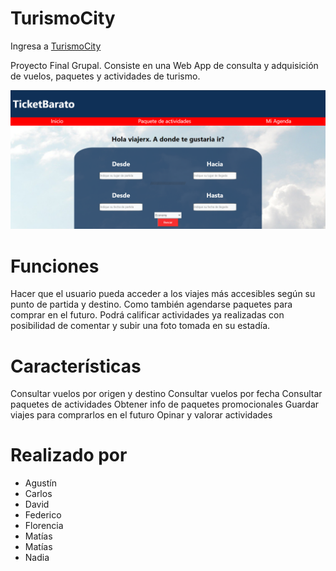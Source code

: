 # TurismoCity

Ingresa a
<a href="lowhenry-psi.vercel.app">TurismoCity
</a>

Proyecto Final Grupal. Consiste en una Web App de consulta y adquisición de vuelos, paquetes y actividades de turismo.



<img src="portada01.png" alt="portada">

# Funciones
Hacer que el usuario pueda acceder a los viajes más accesibles según su punto de partida y destino. Como también agendarse paquetes para comprar en el futuro. Podrá calificar actividades ya realizadas con posibilidad de comentar y subir una foto tomada en su estadía.

# Características
Consultar vuelos por origen y destino
Consultar vuelos por fecha
Consultar paquetes de actividades
Obtener info de paquetes promocionales
Guardar viajes para comprarlos en el futuro
Opinar y valorar actividades

# Realizado por
* Agustín
* Carlos
* David
* Federico
* Florencia
* Matías
* Matías
* Nadia
